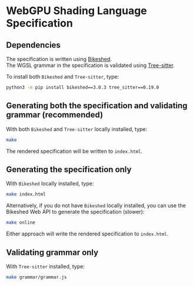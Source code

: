 # WebGPU Shading Language Specification

## Dependencies

The specification is written using [Bikeshed](https://tabatkins.github.io/bikeshed). \
The WGSL grammar in the specification is validated using [Tree-sitter](https://tree-sitter.github.io/tree-sitter/).

To install both `Bikeshed` and `Tree-sitter`, type:

```bash
python3 -m pip install bikeshed==3.0.3 tree_sitter==0.19.0
```

## Generating both the specification and validating grammar (recommended)

With both `Bikeshed` and `Tree-sitter` locally installed, type:

```bash
make
```

The rendered specification will be written to `index.html`.

## Generating the specification only

With `Bikeshed` locally installed, type:

```bash
make index.html
```

Alternatively, if you do not have `Bikeshed` locally installed, you can use the Bikeshed Web API to generate the specification (slower):

```bash
make online
```

Either approach will write the rendered specification to `index.html`.

## Validating grammar only

With `Tree-sitter` installed, type:

```bash
make grammar/grammar.js
```

